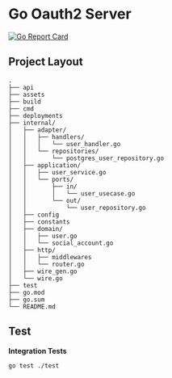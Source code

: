 # Go Oauth2 Server

[![Go Report Card](https://goreportcard.com/badge/joe5451/go-oauth2-server)](https://goreportcard.com/report/joe5451/go-oauth2-server)

## Project Layout

```
.
├── api
├── assets
├── build
├── cmd
├── deployments
├── internal/
│   ├── adapter/
│   │   ├── handlers/
│   │   │   └── user_handler.go
│   │   └── repositories/
│   │       └── postgres_user_repository.go
│   ├── application/
│   │   ├── user_service.go
│   │   └── ports/
│   │       ├── in/
│   │       │   └── user_usecase.go
│   │       └── out/
│   │           └── user_repository.go
│   ├── config
│   ├── constants
│   ├── domain/
│   │   ├── user.go
│   │   └── social_account.go
│   ├── http/
│   │   ├── middlewares
│   │   └── router.go
│   ├── wire_gen.go
│   └── wire.go
├── test
├── go.mod
├── go.sum
└── README.md
```

## Test

**Integration Tests**
```
go test ./test
```
